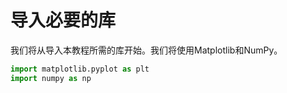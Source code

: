 # 导入必要的库

我们将从导入本教程所需的库开始。我们将使用Matplotlib和NumPy。

```python
import matplotlib.pyplot as plt
import numpy as np
```
